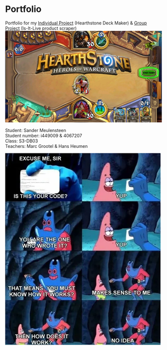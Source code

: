 # Portfolio
Portfolio for my [Individual Project](https://github.com/S3-HSDM/Portfolio/blob/main/Individual%20Project.md) (Hearthstone Deck Maker) & [Group Project](https://github.com/S3-HSDM/Portfolio/blob/main/Group%20Project.md) (Is-It-Live product scraper)
![Hearthstone](https://github.com/S3-HSDM/Portfolio/blob/main/images/hsdm.jpg?raw=true)

Student: Sander Meulensteen <br/>
Student number: i449009 & 4067207 <br/>
Class: S3-DB03 <br/>
Teachers: Marc Grootel & Hans Heumen


![Code Meme](https://github.com/S3-HSDM/Portfolio/blob/main/images/code.jpg?raw=true)
